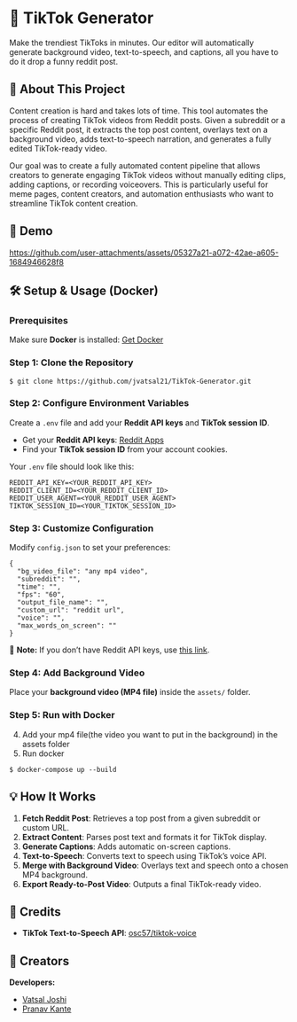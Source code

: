 # 🎥 TikTok Generator
Make the trendiest TikToks in minutes. Our editor will automatically generate background video, text-to-speech, and captions, all you have to do it drop a funny reddit post.

## 📌 About This Project
Content creation is hard and takes lots of time. This tool automates the process of creating TikTok videos from Reddit posts. Given a subreddit or a specific Reddit post, it extracts the top post content, overlays text on a background video, adds text-to-speech narration, and generates a fully edited TikTok-ready video. 

Our goal was to create a fully automated content pipeline that allows creators to generate engaging TikTok videos without manually editing clips, adding captions, or recording voiceovers. This is particularly useful for meme pages, content creators, and automation enthusiasts who want to streamline TikTok content creation.

## 🚀 Demo

https://github.com/user-attachments/assets/05327a21-a072-42ae-a605-1684946628f8

## 🛠️ Setup & Usage (Docker)

### Prerequisites
Make sure **Docker** is installed: [Get Docker](https://docs.docker.com/get-docker/)

### Step 1: Clone the Repository

```
$ git clone https://github.com/jvatsal21/TikTok-Generator.git 
```

### Step 2: Configure Environment Variables
Create a `.env` file and add your **Reddit API keys** and **TikTok session ID**.

- Get your **Reddit API keys**: [Reddit Apps](https://www.reddit.com/prefs/apps)
- Find your **TikTok session ID** from your account cookies.
  
Your `.env` file should look like this: 
```
REDDIT_API_KEY=<YOUR_REDDIT_API_KEY>
REDDIT_CLIENT_ID=<YOUR_REDDIT_CLIENT_ID>
REDDIT_USER_AGENT=<YOUR_REDDIT_USER_AGENT>
TIKTOK_SESSION_ID=<YOUR_TIKTOK_SESSION_ID>
```

### Step 3: Customize Configuration
Modify `config.json` to set your preferences:

```
{
  "bg_video_file": "any mp4 video",
  "subreddit": "",
  "time": "",
  "fps": "60",
  "output_file_name": "",
  "custom_url": "reddit url",
  "voice": "",
  "max_words_on_screen": ""
}
```
📌 **Note:** If you don’t have Reddit API keys, use [this link](https://www.reddit.com/prefs/apps).

### Step 4: Add Background Video
Place your **background video (MP4 file)** inside the `assets/` folder.

### Step 5: Run with Docker
4) Add your mp4 file(the video you want to put in the background) in the assets folder 
5) Run docker
```
$ docker-compose up --build
```

## 💡 How It Works
1. **Fetch Reddit Post**: Retrieves a top post from a given subreddit or custom URL.
2. **Extract Content**: Parses post text and formats it for TikTok display.
3. **Generate Captions**: Adds automatic on-screen captions.
4. **Text-to-Speech**: Converts text to speech using TikTok’s voice API.
5. **Merge with Background Video**: Overlays text and speech onto a chosen MP4 background.
6. **Export Ready-to-Post Video**: Outputs a final TikTok-ready video.

## 🤝 Credits
- **TikTok Text-to-Speech API**: [osc57/tiktok-voice](https://github.com/oscie57/tiktok-voice)

## 👥 Creators
**Developers:**  
- [Vatsal Joshi](https://github.com/jvatsal21)  
- [Pranav Kante](https://github.com/pkante)
